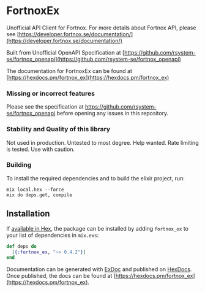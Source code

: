 # FortnoxEx

Unofficial API Client for Fortnox. For more details about Fortnox API, please see
[https://developer.fortnox.se/documentation/](https://developer.fortnox.se/documentation/)

Built from Unofficial OpenAPI Specification at
[https://github.com/rsystem-se/fortnox_openapi](https://github.com/rsystem-se/fortnox_openapi)

The documentation for FortnoxEx can be found at
[https://hexdocs.pm/fortnox_ex](https://hexdocs.pm/fortnox_ex)

### Missing or incorrect features

Please see the specification at https://github.com/rsystem-se/fortnox_openapi before opening any issues in this repository.

### Stability and Quality of this library

Not used in production. Untested to most degree. Help wanted. Rate limiting is tested. Use with caution.

### Building

To install the required dependencies and to build the elixir project, run:
```
mix local.hex --force
mix do deps.get, compile
```

## Installation

If [available in Hex](https://hex.pm/docs/publish), the package can be installed
by adding `fortnox_ex` to your list of dependencies in `mix.exs`:

```elixir
def deps do
  [{:fortnox_ex, "~> 0.4.2"}]
end
```

Documentation can be generated with [ExDoc](https://github.com/elixir-lang/ex_doc)
and published on [HexDocs](https://hexdocs.pm). Once published, the docs can
be found at [https://hexdocs.pm/fortnox_ex](https://hexdocs.pm/fortnox_ex).
